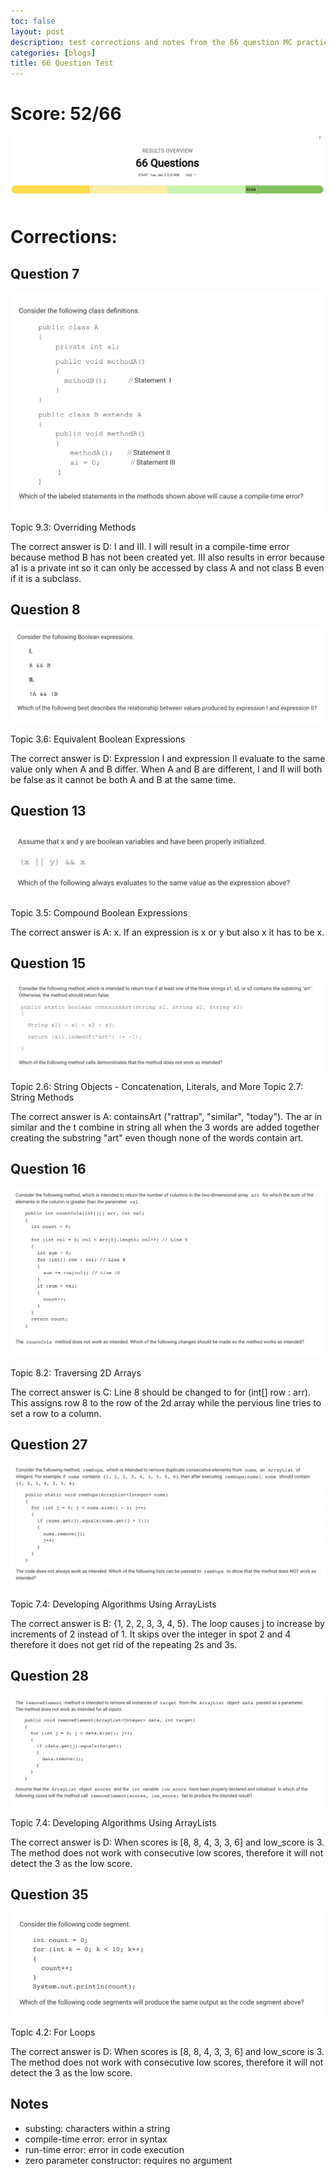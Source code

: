 ```yaml
---
toc: false
layout: post
description: test corrections and notes from the 66 question MC practice
categories: [blogs]
title: 66 Question Test
---
```


# Score: 52/66

![This is an image](https://github.com/iriisyang/Iris-Yang/blob/master/images/score66.png?raw=true)

# Corrections: 

## Question 7

![This is an image](https://github.com/iriisyang/Iris-Yang/blob/master/images/66q7.png?raw=true)

Topic 9.3: Overriding Methods

The correct answer is D: I and III. I will result in a compile-time error because method B has not been created yet. III also results in error because a1 is a private int so it can only be accessed by class A and not class B even if it is a subclass.

## Question 8

![This is an image](https://github.com/iriisyang/Iris-Yang/blob/master/images/66q8.png?raw=true)

Topic 3.6: Equivalent Boolean Expressions

The correct answer is D: Expression I and expression II evaluate to the same value only when A and B differ. When A and B are different, I and II will both be false as it cannot be both A and B at the same time.

## Question 13

![This is an image](https://github.com/iriisyang/Iris-Yang/blob/master/images/66q13.png?raw=true)

Topic 3.5: Compound Boolean Expressions

The correct answer is A: x. If an expression is x or y but also x it has to be x.

## Question 15

![This is an image](https://github.com/iriisyang/Iris-Yang/blob/master/images/66q15.png?raw=true)

Topic 2.6: String Objects - Concatenation, Literals, and More
Topic 2.7: String Methods

The correct answer is A: containsArt ("rattrap", "similar", "today"). The ar in similar and the t combine in string all when the 3 words are added together creating the substring "art" even though none of the words contain art. 

## Question 16

![This is an image](https://github.com/iriisyang/Iris-Yang/blob/master/images/66q16.png?raw=true)

Topic 8.2: Traversing 2D Arrays

The correct answer is C: Line  8  should be changed to for (int[] row : arr). This assigns row 8 to the row of the 2d array while the pervious line tries to set a row to a column.

## Question 27

![This is an image](https://github.com/iriisyang/Iris-Yang/blob/master/images/66q27.png?raw=true)

Topic 7.4: Developing Algorithms Using ArrayLists

The correct answer is B: {1, 2, 2, 3, 3, 4, 5}. The loop causes j to increase by increments of 2 instead of 1. It skips over the integer in spot 2 and 4 therefore it does not get rid of the repeating 2s and 3s.

## Question 28

![This is an image](https://github.com/iriisyang/Iris-Yang/blob/master/images/66q28.png?raw=true)

Topic 7.4: Developing Algorithms Using ArrayLists

The correct answer is D: When scores is [8, 8, 4, 3, 3, 6] and low_score is 3. The method does not work with consecutive low scores, therefore it will not detect the 3 as the low score.

## Question 35

![This is an image](https://github.com/iriisyang/Iris-Yang/blob/master/images/66q35.png?raw=true)

Topic 4.2: For Loops

The correct answer is D: When scores is [8, 8, 4, 3, 3, 6] and low_score is 3. The method does not work with consecutive low scores, therefore it will not detect the 3 as the low score.

## Notes

- substing: characters within a string
- compile-time error: error in syntax
- run-time error: error in code execution
- zero parameter constructor: requires no argument